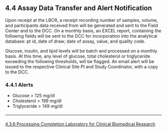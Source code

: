 ## 4.4 Assay Data Transfer and Alert Notification

Upon receipt at the LBCR, a receipt recording number of samples, volume, and
participants data received from will be generated and sent to the Field Center and to the
DCC. On a monthly basis, an EXCEL report, containing the following fields will be sent
to the DCC for incorporation into the analytical database: pt id, date of draw; date of
assay, value, and quality code.

Glucose, insulin, and lipid levels will be batch and processed on a monthly basis. At this
time, any level of glucose, total cholesterol or triglyceride exceeding the following
thresholds, will be flagged. An email alert will be issued to the respective Clinical Site PI
and Study Coordinator, with a copy to the DCC.

### 4.4.1 Alerts

 * Glucose > 125 mg/dl
 * Cholesterol > 199 mg/dl
 * Triglyceride > 149 mg/dl


<hr class="soften" style="margin-top: 20px;margin-bottom: 20px;"/>

<div class="center">
<div class="btn-group">
  <a href=":pages_path:/manuals/laboratory-for-clinical-biomedical-research/4-03-06-processing-completion.md" class="btn btn-default">
    <span class="glyphicon glyphicon-chevron-left"></span>
    4.3.6 Processing Completion
  </a>

  <a href=":pages_path:/manuals/laboratory-for-clinical-biomedical-research" class="btn btn-default">
    <span class="glyphicon glyphicon-chevron-up"></span>
    Laboratory for Clinical Biomedical Research
  </a>
</div>
</div>
